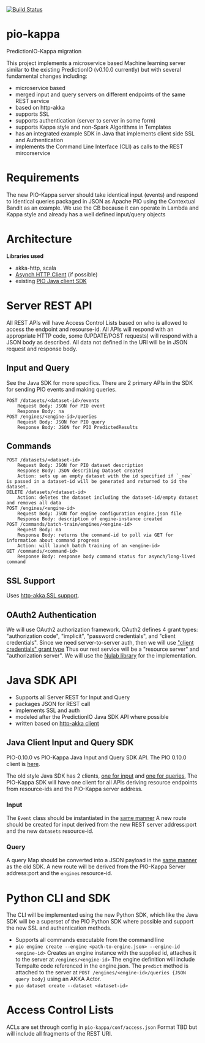 [![Build Status](https://travis-ci.org/actionml/pio-kappa.svg?branch=master)](https://travis-ci.org/actionml/pio-kappa)

# pio-kappa
PredictionIO-Kappa migration

This project implements a microservice based Machine learning server similar to the existing PredictionIO (v0.10.0 currently) but with
several fundamental changes including:

 - microservice based
 - merged input and query servers on different endpoints of the same REST service
 - based on http-akka
 - supports SSL
 - supports authentication (server to server in some form)
 - supports Kappa style and non-Spark Algorithms in Templates
 - has an integrated example SDK in Java that implements client side SSL and Authentication
 - implements the Command Line Interface (CLI) as calls to the REST mircorservice
 
# Requirements

The new PIO-Kappa server should take identical input (events) and respond to identical queries packaged in JSON as Apache PIO using 
the Contextual Bandit as an example. We use the CB because it can operate in Lambda and Kappa style and already has a well 
defined input/query objects

 
# Architecture
 
**Libraries used**

 - akka-http, scala
 - [Asynch HTTP Client](https://github.com/AsyncHttpClient/async-http-client#async-http-client-asynchttpclient-on-twitter-) (if possible)
 - existing [PIO Java client SDK](https://github.com/apache/incubator-predictionio-sdk-java)
 
# Server REST API

All REST APIs will have Access Control Lists based on who is allowed to access the endpoint and resourse-id. All APIs will respond with an appropriate HTTP code, some (UPDATE/POST requests) will respond with a JSON  body as described. All data not defined in the URI will be in JSON request and response body.

## Input and Query

See the Java SDK for more specifics. There are 2 primary APIs in the SDK for sending PIO events and making queries.

    POST /datasets/<dataset-id>/events
        Request Body: JSON for PIO event
        Response Body: na
    POST /engines/<engine-id>/queries
        Request Body: JSON for PIO query
        Response Body: JSON for PIO PredictedResults

## Commands

    POST /datasets/<dataset-id>
        Request Body: JSON for PIO dataset description
        Response Body: JSON describing Dataset created
        Action: sets up an empty dataset with the id specified if `_new` is passed in a dataset-id will be generated and returned to id the dataset.
    DELETE /datasets/<dataset-id>
        Action: deletes the dataset including the dataset-id/empty dataset and removes all data
    POST /engines/<engine-id> 
        Request Body: JSON for engine configuration engine.json file
        Response Body: description of engine-instance created
    POST /commands/batch-train/engines/<engine-id>
        Request Body: na
        Response Body: returns the command-id to poll via GET for information about command progress
        Action: will launch batch training of an <engine-id>
    GET /commands/<command-id> 
        Response Body: response body command status for asynch/long-lived command
        
## SSL Support

Uses [http-akka SSL support](http://doc.akka.io/docs/akka-http/current/scala/http/server-side-https-support.html).

## OAuth2 Authentication

We will use OAuth2 authorization framework. OAuth2 defines 4 grant types: "authorization code", "implicit", "password credentials", and "client credentials". Since we need server-to-server auth, then we will use ["client credentials" grant type](https://tools.ietf.org/html/rfc6749#section-4.4) Thus our rest service will be a "resource server" and "authorization server". We will use the [Nulab library](https://github.com/nulab/scala-oauth2-provider) for the implementation.  
    
# Java SDK API

 - Supports all Server REST for Input and Query
 - packages JSON for REST call
 - implements SSL and auth
 - modeled after the PredictionIO Java SDK API where possible
 - written based on [http-akka client](http://doc.akka.io/docs/akka-http/current/java/http/introduction.html#http-client-api)

## Java Client Input and Query SDK

PIO-0.10.0 vs PIO-Kappa Java Input and Query SDK API. The PIO 0.10.0 client is [here](https://github.com/apache/incubator-predictionio-sdk-java).

The old style Java SDK has 2 clients, [one for input](https://github.com/apache/incubator-predictionio-sdk-java/blob/develop/client/src/main/java/io/prediction/EventClient.java) and [one for queries](https://github.com/apache/incubator-predictionio-sdk-java/blob/develop/client/src/main/java/io/prediction/EngineClient.java), The PIO-Kappa SDK will have one client for all APIs deriving resource endpoints from resource-ids and the PIO-Kappa server address.

### Input

The `Event` class should be instantiated in the [same manner](https://github.com/apache/incubator-predictionio-sdk-java/blob/develop/client/src/main/java/io/prediction/Event.java) A new route should be created for input derived from the new REST server address:port and the new `datasets` resource-id.

### Query

A query Map should be converted into a JSON payload in the [same manner](https://github.com/apache/incubator-predictionio-sdk-java/blob/develop/client/src/main/java/io/prediction/EngineClient.java#L93) as the old SDK. A new route will be derived from the PIO-Kappa Server address:port and the `engines` resource-id.


# Python CLI and SDK

The CLI will be implemented using the new Python SDK, which like the Java SDK will be a superset of the PIO Python SDK where possible and support the new SSL and authentication methods.

 - Supports all commands executable from the command line
  - `pio engine create --engine <path-to-engine.json> --engine-id <engine-id>`
    Creates an engine instance with the supplied id, attaches it to the server at `/engines/<engine-id>`
    The engine definition will include Tempalte code referenced in the engine.json. The `predict` method is attached to the server
    at `POST /engines/<engine-id>/queries {JSON query body}` using an AKKA Actor.
  - `pio dataset create --dataset <dataset-id>`
  
# Access Control Lists

ACLs are set through config in `pio-kappa/conf/access.json` Format TBD but will include all fragments of the REST URI.
